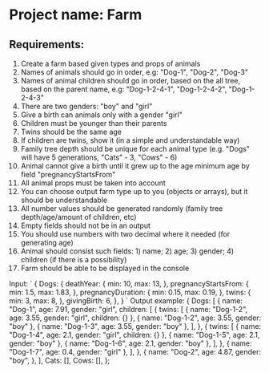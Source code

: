 # Project name: Farm

## Requirements:

1. Create a farm based given types and props of animals
2. Names of animals should go in order, e.g: "Dog-1", "Dog-2", "Dog-3"
3. Names of animal children should go in order, based on the all tree, based on the parent name, e.g: "Dog-1-2-4-1", "Dog-1-2-4-2", "Dog-1-2-4-3"
4. There are two genders: "boy" and "girl"
5. Give a birth can animals only with a gender "girl"
6. Children must be younger than their parents
7. Twins should be the same age
8. If children are twins, show it (in a simple and understandable way)
9. Family tree depth should be unique for each animal type (e.g. "Dogs" will have 5 generations, "Cats" - 3, "Cows" - 6)
10. Animal cannot give a birth until it grew up to the age minimum age by field "pregnancyStartsFrom"
11. All animal props must be taken into account
12. You can choose output farm type up to you (objects or arrays), but it should be understandable
13. All number values should be generated randomly (family tree depth/age/amount of children, etc)
14. Empty fields should not be in an output
15. You should use numbers with two decimal where it needed (for generating age)
16. Animal should consist such fields: 1) name; 2) age; 3) gender; 4) children (if there is a possibility)
17. Farm should be able to be displayed in the console

Input:
\`
{
Dogs: {
deathYear: {
min: 10,
max: 13,
},
pregnancyStartsFrom: {
min: 1.5,
max: 1.83,
},
pregnancyDuration: {
min: 0.15,
max: 0.19,
},
twins: {
min: 3,
max: 8,
},
givingBirth: 6,
},
}
`
Output example:
{
Dogs: [
{
name: "Dog-1",
age: 7.91,
gender: "girl",
children: [
{
twins: [
{ name: "Dog-1-2", age: 3.55, gender: "girl", children: {} },
{ name: "Dog-1-2", age: 3.55, gender: "boy" },
{ name: "Dog-1-3", age: 3.55, gender: "boy" },
],
},
{
twins: [
{ name: "Dog-1-4", age: 2.1, gender: "girl", children: {} },
{ name: "Dog-1-5", age: 2.1, gender: "boy" },
{ name: "Dog-1-6", age: 2.1, gender: "boy" },
],
},
{ name: "Dog-1-7", age: 0.4, gender: "girl" },
],
},
{
name: "Dog-2",
age: 4.87,
gender: "boy",
},
],
Cats: [],
Cows: [],
};

